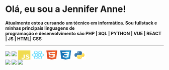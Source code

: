<h1>Olá, eu sou a Jennifer Anne!</h1>
<strong>Atualmente estou cursando um técnico em informática. Sou fullstack e minhas principais linguagens de <br>
programação e desenvolvimento são PHP | SQL | PYTHON | VUE | REACT |  JS | HTML| CSS</strong>
<hr>
<div style="display: inline-block">
  <a href="https://githhub.com/jenniooo"></a>
  <img height="180em" src="https://github-readme-stats.vercel.app/api?username=jenniooo&show_icons=true&theme=dracula&include_all_commits=true&count_private=true"/>
  <img height="180em" src="https://github-readme-stats.vercel.app/api/top-langs/?username=jenniooo&layout=compact&langs_count=16&theme=dracula"/>
</div>
<div style="display: inline-block">
  <img align="center" alt="Rafa-Js" height="30" width="40" src="https://raw.githubusercontent.com/devicons/devicon/master/icons/javascript/javascript-plain.svg">
  <img align="center" alt="Jenni-React" height="30" width="40" src="https://raw.githubusercontent.com/devicons/devicon/master/icons/react/react-original.svg">
  <img align="center" alt="Jenni-HTML" height="30" width="40" src="https://raw.githubusercontent.com/devicons/devicon/master/icons/html5/html5-original.svg">
  <img align="center" alt="Jenni-CSS" height="30" width="40" src="https://raw.githubusercontent.com/devicons/devicon/master/icons/css3/css3-original.svg">
  <img align="center" alt="Jenni-Python" height="30" width="40" src="https://raw.githubusercontent.com/devicons/devicon/master/icons/python/python-original.svg">
</div><br>
<div>
  <a href="jenniferanne418@gmail.com"><img src="https://img.shields.io/badge/Gmail-D14836?style=for-the-badge&logo=gmail&logoColor=white"></a>
  <a href="https://githhub.com/jenniooo"><img src="https://img.shields.io/badge/GitHub-100000?style=for-the-badge&logo=github&logoColor=white"></a>
  <a href="https://www.instagram.com/jenni_annee8/"><img src="https://img.shields.io/badge/Instagram-E4405F?style=for-the-badge&logo=instagram&logoColor=white"></a>
</div>
